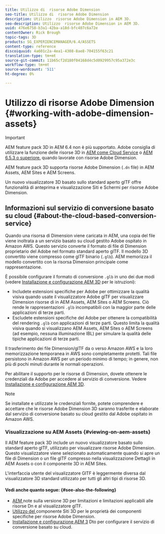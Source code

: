 ```yaml
---
title: Utilizzo di  risorse Adobe Dimension
seo-title: Utilizzo di  risorse Adobe Dimension
description: Utilizzo  risorse Adobe Dimension in AEM 3D.
seo-description: Utilizzo  risorse Adobe Dimension in AEM 3D.
uuid: 476e6758-b3a1-42ba-a18d-bfc407c6a72e
contentOwner: Rick Brough
topic-tags: 3D
products: SG_EXPERIENCEMANAGER/6.4/ASSETS
content-type: reference
discoiquuid: 4a601c2a-4ea1-4308-8ae8-704155f63c21
translation-type: tm+mt
source-git-commit: 11b65cf2d180f04168d4c5d0929957c95a372e3c
workflow-type: tm+mt
source-wordcount: '511'
ht-degree: 0%

---
```



# Utilizzo di  risorse Adobe Dimension {#working-with-adobe-dimension-assets}

>[!IMPORTANT]
>
>AEM feature pack 3D in AEM 6.4 non è più supportato.  Adobe consiglia di utilizzare la funzione delle risorse 3D in [AEM come Cloud Service](https://docs.adobe.com/content/help/en/experience-manager-cloud-service/assets/dynamicmedia/assets-3d.html) o [AEM 6.5.3 o superiore.](https://docs.adobe.com/content/help/en/experience-manager-65/assets/dynamic/assets-3d.html) quando lavorate con  risorse Adobe Dimension.

AEM feature pack 3D supporta  risorse Adobe Dimension (`.dn` file) in  AEM Assets,  AEM Sites e  AEM Screens.

Un nuovo visualizzatore 3D basato sullo standard aperto glTF offre funzionalità di anteprima e visualizzazione Siti e Schermi per  risorse Adobe Dimension.

## Informazioni sul servizio di conversione basato su cloud {#about-the-cloud-based-conversion-service}

Quando una risorsa di Dimension viene caricata in AEM, una copia del file viene inoltrata a un  servizio basato su cloud gestito Adobe ospitato in  Amazon AWS. Questo servizio converte il formato di file di Dimension proprietario del Adobe  nel formato standard aperto glTF. Il modello 3D convertito viene compresso come glTF binario (`.glb`). AEM memorizza il modello convertito con la risorsa Dimension principale come rappresentazione.

È possibile configurare il formato di conversione `.glb` in uno dei due modi (vedere [Installazione e configurazione AEM 3D](install-config-3d.md) per le istruzioni):

* Includete estensioni specifiche per  Adobe per ottimizzare la qualità visiva quando usate il visualizzatore  Adobe glTF per visualizzare Dimension risorse di  in  AEM Assets,  AEM Sites o  AEM Screens. Ciò rende le rappresentazioni `.glb` incompatibili con la maggior parte delle applicazioni di terze parti.
* Escludete  estensioni specifiche del Adobe per ottenere la compatibilità del rendering `.glb` con applicazioni di terze parti. Questo limita la qualità visiva quando si visualizzano  AEM Assets,  AEM Sites o  AEM Screens (ad esempio, nessuna illuminazione IBL) per simulare la qualità delle tipiche applicazioni di terze parti.

Il trasferimento dei file Dimension/glTF da o verso  Amazon AWS e la loro memorizzazione temporanea in AWS sono completamente protetti. Tali file persistono in  Amazon AWS per un periodo minimo di tempo; in genere, non più di pochi minuti durante le normali operazioni.

Per abilitare il supporto per le risorse di Dimension, dovete ottenere le credenziali da  Adobe per accedere al servizio di conversione. Vedere [Installazione e configurazione AEM 3D](install-config-3d.md).

>[!NOTE]
>
>Se installate e utilizzate le credenziali fornite, potete comprendere e accettare che le risorse Adobe Dimension 3D  saranno trasferite e elaborate dal  servizio di conversione basato su cloud gestito dal Adobe ospitato in  Amazon AWS.

### Visualizzazione su  AEM Assets {#viewing-on-aem-assets}

Il AEM feature pack 3D include un nuovo visualizzatore basato sullo standard aperto glTF, utilizzato per visualizzare  risorse Adobe Dimension. Questo visualizzatore viene selezionato automaticamente quando si apre un file di Dimension o un file glTF compresso nella visualizzazione Dettagli in  AEM Assets o con il componente 3D in  AEM Sites.

L&#39;interfaccia utente del visualizzatore GlTF è leggermente diversa dal visualizzatore 3D standard utilizzato per tutti gli altri tipi di risorse 3D.

#### Vedi anche quanto segue: {#see-also-the-following}

* [AEM ](/help/release-notes/aem3d-release-notes.md) note sulla versione 3D per limitazioni e limitazioni applicabili alle risorse Dn e al visualizzatore glTF.
* [Utilizzo del ](using-the-3d-sites-component.md) componente Siti 3D per le proprietà dei componenti specifiche per  risorse Adobe Dimension.
* [Installazione e configurazione AEM 3](install-config-3d.md) Dto per configurare il servizio di conversione basato su cloud.

